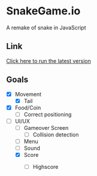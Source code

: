 # SnakeGame.io
A remake of snake in JavaScript
## Link
[Click here to run the latest version](https://nikolusw.github.io/SnakeGame.io/)
## Goals
- [x] Movement
  - [x] Tail
- [x] Food/Coin
  - [ ] Correct positioning 
- [ ] UI/UX
  - [ ] Gameover Screen
    - [ ] Collision detection
  - [ ] Menu
  - [ ] Sound
  - [x] Score
    - [ ] Highscore


